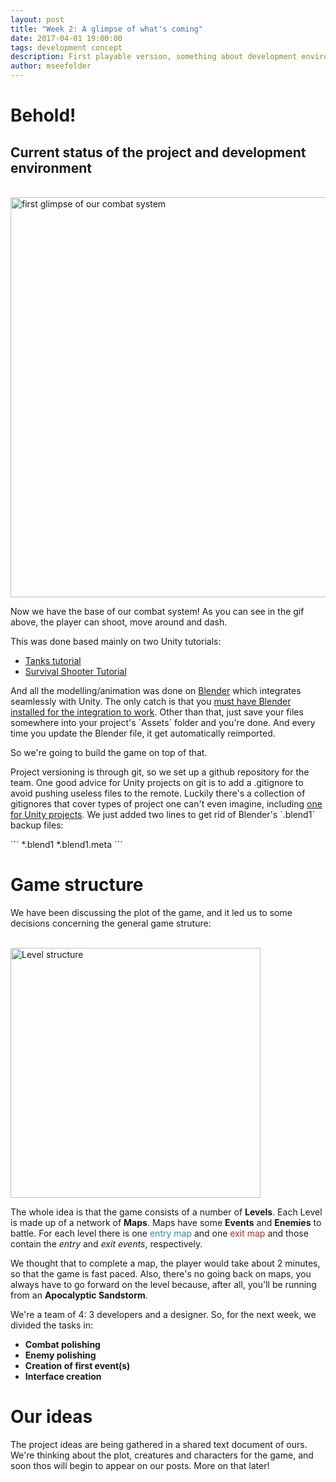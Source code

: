 ```yaml
---
layout: post
title: "Week 2: A glimpse of what's coming"
date: 2017-04-01 19:00:00
tags: development concept
description: First playable version, something about development environment and our game's structure
author: mseefelder
---
```


# Behold!

## Current status of the project and development environment

<br>
<img src="{{ site.url | append:site.baseurl }}/images/combat_example.gif" width="640px" alt="first glimpse of our combat system">
<br>

Now we have the base of our combat system! As you can see in the gif above, the player can shoot, move around and dash. 

This was done based mainly on two Unity tutorials:

* [Tanks tutorial](https://unity3d.com/learn/tutorials/projects/tanks-tutorial)
* [Survival Shooter Tutorial](https://unity3d.com/learn/tutorials/projects/survival-shooter-tutorial)

And all the modelling/animation was done on [Blender](https://www.blender.org/) which integrates seamlessly with Unity. The only catch is that you [must have Blender installed for the integration to work](https://docs.unity3d.com/Manual/HOWTO-ImportObjectBlender.html). Other than that, just save your files somewhere into your project's ´Assets´ folder and you're done. And every time you update the Blender file, it get automatically reimported. 

So we're going to build the game on top of that.

Project versioning is through git, so we set up a github repository for the team. One good advice for Unity projects on git is to add a .gitignore to avoid pushing useless files to the remote. Luckily there's a collection of gitignores that cover types of project one can't even imagine, including [one for Unity projects](https://github.com/github/gitignore/blob/master/Unity.gitignore). We just added two lines to get rid of Blender's ´.blend1´ backup files:

´´´
*.blend1
*.blend1.meta
´´´

# Game structure

We have been discussing the plot of the game, and it led us to some decisions concerning the general game struture:

<br>
<img src="{{ site.url | append:site.baseurl }}/images/game-sequence.png" width="400px" alt="Level structure">
<br>

The whole idea is that the game consists of a number of **Levels**. Each Level is made up of a network of **Maps**. Maps have some **Events** and **Enemies** to battle. For each level there is one <span style="color:#2c89a0">entry map</span> and one <span style="color:#a02c2c">exit map</span> and those contain the *entry* and *exit events*, respectively.

We thought that to complete a map, the player would take about 2 minutes, so that the game is fast paced. Also, there's no going back on maps, you always have to go forward on the level because, after all, you'll be running from an **Apocalyptic Sandstorm**.

We're a team of 4: 3 developers and a designer. So, for the next week, we divided the tasks in:

* **Combat polishing**
* **Enemy polishing**
* **Creation of first event(s)**
* **Interface creation**

# Our ideas

The project ideas are being gathered in a shared text document of ours. We're thinking about the plot, creatures and characters for the game, and soon thos will begin to appear on our posts. More on that later!